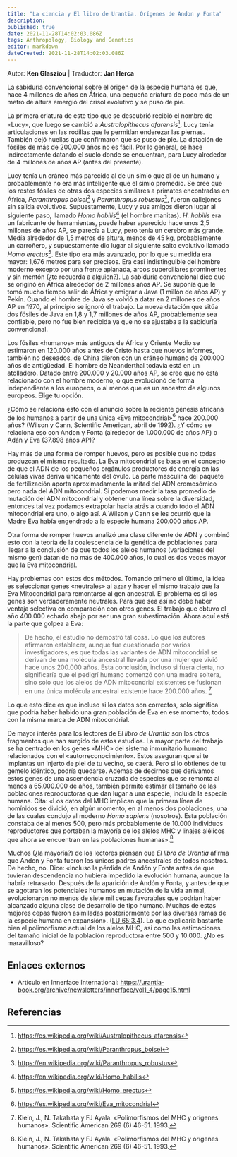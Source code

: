 ```yaml
---
title: "La ciencia y El libro de Urantia. Orígenes de Andon y Fonta"
description: 
published: true
date: 2021-11-28T14:02:03.086Z
tags: Anthropology, Biology and Genetics
editor: markdown
dateCreated: 2021-11-28T14:02:03.086Z
---
```


Autor: **Ken Glasziou** | Traductor: **Jan Herca**

La sabiduría convencional sobre el origen de la especie humana es que, hace 4 millones de años en África, una pequeña criatura de poco más de un metro de altura emergió del crisol evolutivo y se puso de pie.

La primera criatura de este tipo que se descubrió recibió el nombre de «Lucy», que luego se cambió a _Australopithecus afarensis_[^1]. Lucy tenía articulaciones en las rodillas que le permitían enderezar las piernas. También dejó huellas que confirmaron que se puso de pie. La datación de fósiles de más de 200.000 años no es fácil. Por lo general, se hace indirectamente datando el suelo donde se encuentran, para Lucy alrededor de 4 millones de años AP (antes del presente).

Lucy tenía un cráneo más parecido al de un simio que al de un humano y probablemente no era más inteligente que el simio promedio. Se cree que los restos fósiles de otras dos especies similares a primates encontradas en África, _Paranthropus boisei_[^2] y _Paranthropus robustus_[^3], fueron callejones sin salida evolutivos. Supuestamente, Lucy y sus amigos dieron lugar al siguiente paso, llamado _Homo habilis_[^4] (el hombre manitas). _H. habilis_ era un fabricante de herramientas, puede haber aparecido hace unos 2,5 millones de años AP, se parecía a Lucy, pero tenía un cerebro más grande. Medía alrededor de 1,5 metros de altura, menos de 45 kg, probablemente un carroñero, y supuestamente dio lugar al siguiente salto evolutivo llamado _Homo erectus_[^5]. Este tipo era más avanzado, por lo que su medida era mayor: 1,676 metros para ser precisos. Era casi indistinguible del hombre moderno excepto por una frente aplanada, arcos superciliares prominentes y sin mentón (¿te recuerda a alguien?). La sabiduría convencional dice que se originó en África alrededor de 2 millones años AP. Se suponía que le tomó mucho tiempo salir de África y emigrar a Java (1 millón de años AP) y Pekín. Cuando el hombre de Java se volvió a datar en 2 millones de años AP en 1970, al principio se ignoró el trabajo. La nueva datación que sitúa dos fósiles de Java en 1,8 y 1,7 millones de años AP, probablemente sea confiable, pero no fue bien recibida ya que no se ajustaba a la sabiduría convencional.

Los fósiles «humanos» más antiguos de África y Oriente Medio se estimaron en 120.000 años antes de Cristo hasta que nuevos informes, también no deseados, de China dieron con un cráneo humano de 200.000 años de antigüedad. El hombre de Neanderthal todavía está en un atolladero. Datado entre 200.000 y 20.000 años AP, se cree que no está relacionado con el hombre moderno, o que evolucionó de forma independiente a los europeos, o al menos que es un ancestro de algunos europeos. Elige tu opción.

¿Cómo se relaciona esto con el anuncio sobre la reciente génesis africana de los humanos a partir de una única «Eva mitocondrial»[^6] hace 200.000 años? (Wilson y Cann, Scientific American, abril de 1992). ¿Y cómo se relaciona eso con Andon y Fonta (alrededor de 1.000.000 de años AP) o Adán y Eva (37.898 años AP)?

Hay más de una forma de romper huevos, pero es posible que no todas produzcan el mismo resultado. La Eva mitocondrial se basa en el concepto de que el ADN de los pequeños orgánulos productores de energía en las células vivas deriva únicamente del óvulo. La parte masculina del paquete de fertilización aporta aproximadamente la mitad del ADN cromosómico pero nada del ADN mitocondrial. Si podemos medir la tasa promedio de mutación del ADN mitocondrial y obtener una línea sobre la diversidad, entonces tal vez podamos extrapolar hacia atrás a cuando todo el ADN mitocondrial era uno, o algo así. A Wilson y Cann se les ocurrió que la Madre Eva había engendrado a la especie humana 200.000 años AP.

Otra forma de romper huevos analizó una clase diferente de ADN y combinó esto con la teoría de la coalescencia de la genética de poblaciones para llegar a la conclusión de que todos los alelos humanos (variaciones del mismo gen) datan de no más de 400.000 años, lo cual es dos veces mayor que la Eva mitocondrial.

Hay problemas con estos dos métodos. Tomando primero el último, la idea es seleccionar genes «neutrales» al azar y hacer el mismo trabajo que la Eva Mitocondrial para remontarse al gen ancestral. El problema es si los genes son verdaderamente neutrales. Para que sea así no debe haber ventaja selectiva en comparación con otros genes. El trabajo que obtuvo el año 400.000 echado abajo por ser una gran subestimación. Ahora aquí está la parte que golpea a Eva:

> De hecho, el estudio no demostró tal cosa. Lo que los autores afirmaron establecer, aunque fue cuestionado por varios investigadores, es que todas las variantes de ADN mitocondrial se derivan de una molécula ancestral llevada por una mujer que vivió hace unos 200.000 años. Esta conclusión, incluso si fuera cierta, no significaría que el pedigrí humano comenzó con una madre soltera, sino solo que los alelos de ADN mitocondrial existentes se fusionan en una única molécula ancestral existente hace 200.000 años. [^7]

Lo que esto dice es que incluso si los datos son correctos, solo significa que podría haber habido una gran población de Eva en ese momento, todos con la misma marca de ADN mitocondrial.

De mayor interés para los lectores de _El libro de Urantia_ son los otros fragmentos que han surgido de estos estudios. La mayor parte del trabajo se ha centrado en los genes «MHC» del sistema inmunitario humano relacionados con el «autorreconocimiento». Estos aseguran que si te implantas un injerto de piel de tu vecino, se caerá. Pero si lo obtienes de tu gemelo idéntico, podría quedarse. Además de decirnos que derivamos estos genes de una ascendencia cruzada de especies que se remonta al menos a 65.000.000 de años, también permite estimar el tamaño de las poblaciones reproductoras que dan lugar a una especie, incluida la especie humana. Cita: «Los datos del MHC implican que la primera línea de homínidos se dividió, en algún momento, en al menos dos poblaciones, una de las cuales condujo al moderno _Homo sapiens_ (nosotros). Esta población constaba de al menos 500, pero más probablemente de 10.000 individuos reproductores que portaban la mayoría de los alelos MHC y linajes alélicos que ahora se encuentran en las poblaciones humanas».[^7]

Muchos (¿la mayoría?) de los lectores piensan que _El libro de Urantia_ afirma que Andon y Fonta fueron los únicos padres ancestrales de todos nosotros. De hecho, no. Dice: «Incluso la pérdida de Andón y Fonta antes de que tuvieran descendencia no hubiera impedido la evolución humana, aunque la habría retrasado. Después de la aparición de Andón y Fonta, y antes de que se agotaran los potenciales humanos en mutación de la vida animal, evolucionaron no menos de siete mil cepas favorables que podrían haber alcanzado alguna clase de desarrollo de tipo humano. Muchas de estas mejores cepas fueron asimiladas posteriormente por las diversas ramas de la especie humana en expansión». ([LU 65:3.4](/es/The_Urantia_Book/65#p3_4)). Lo que explicaría bastante bien el polimorfismo actual de los alelos MHC, así como las estimaciones del tamaño inicial de la población reproductora entre 500 y 10.000. ¿No es maravilloso?

## Enlaces externos

* Artículo en Innerface International: https://urantia-book.org/archive/newsletters/innerface/vol1_4/page15.html

## Referencias

[^1]: https://es.wikipedia.org/wiki/Australopithecus_afarensis

[^2]: https://es.wikipedia.org/wiki/Paranthropus_boisei

[^3]: https://en.wikipedia.org/wiki/Paranthropus_robustus

[^4]: https://en.wikipedia.org/wiki/Homo_habilis

[^5]: https://es.wikipedia.org/wiki/Homo_erectus

[^6]: https://es.wikipedia.org/wiki/Eva_mitocondrial

[^7]: Klein, J., N. Takahata y FJ Ayala. «Polimorfismos del MHC y orígenes humanos». Scientific American 269 (6) 46-51. 1993.